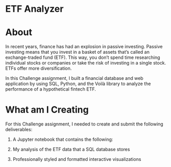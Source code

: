 # ETF Analyzer

# About

In recent years, finance has had an explosion in passive investing. Passive investing means that you invest in a basket of assets that’s called an exchange-traded fund (ETF). This way, you don’t spend time researching individual stocks or companies or take the risk of investing in a single stock. ETFs offer more diversification.

In this Challenge assignment, I built a financial database and web application by using SQL, Python, and the Voilà library to analyze the performance of a hypothetical fintech ETF.

# What am I Creating

For this Challenge assignment, I needed to create and submit the following deliverables:

1. A Jupyter notebook that contains the following:

2. My analysis of the ETF data that a SQL database stores

3. Professionally styled and formatted interactive visualizations



